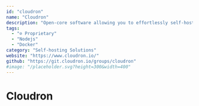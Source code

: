 ```yaml
---
id: "cloudron"
name: "Cloudron"
description: "Open-core software allowing you to effortlessly self-host web apps on your server."
tags:
  - "⊘ Proprietary"
  - "Nodejs"
  - "Docker"
category: "Self-hosting Solutions"
website: "https://www.cloudron.io/"
github: "https://git.cloudron.io/groups/cloudron"
#image: "/placeholder.svg?height=300&width=400"
---
```


# Cloudron
